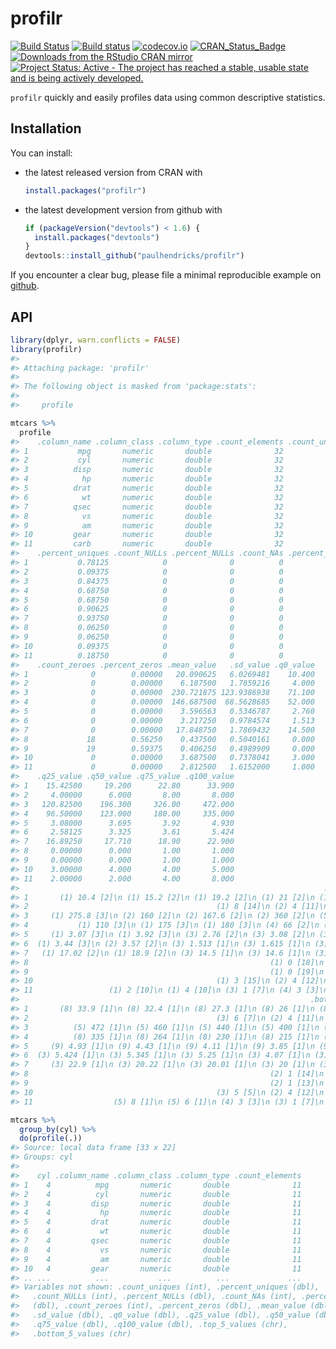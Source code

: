 <!-- README.md is generated from README.Rmd. Please edit that file -->
profilr
=======

[![Build Status](https://travis-ci.org/paulhendricks/profilr.png?branch=master)](https://travis-ci.org/paulhendricks/profilr) [![Build status](https://ci.appveyor.com/api/projects/status/pcsh36eeajvevjbg/branch/master?svg=true)](https://ci.appveyor.com/project/paulhendricks/profilr/branch/master) [![codecov.io](http://codecov.io/github/paulhendricks/profilr/coverage.svg?branch=master)](http://codecov.io/github/paulhendricks/profilr?branch=master) [![CRAN\_Status\_Badge](http://www.r-pkg.org/badges/version/profilr)](http://cran.r-project.org/package=profilr) [![Downloads from the RStudio CRAN mirror](http://cranlogs.r-pkg.org/badges/profilr)](http://cran.rstudio.com/package=profilr) [![Project Status: Active - The project has reached a stable, usable state and is being actively developed.](http://www.repostatus.org/badges/0.1.0/active.svg)](http://www.repostatus.org/#active)

`profilr` quickly and easily profiles data using common descriptive statistics.

Installation
------------

You can install:

-   the latest released version from CRAN with

    ``` r
    install.packages("profilr")
    ```

-   the latest development version from github with

    ``` r
    if (packageVersion("devtools") < 1.6) {
      install.packages("devtools")
    }
    devtools::install_github("paulhendricks/profilr")
    ```

If you encounter a clear bug, please file a minimal reproducible example on [github](https://github.com/paulhendricks/profilr/issues).

API
---

``` r
library(dplyr, warn.conflicts = FALSE)
library(profilr)
#> 
#> Attaching package: 'profilr'
#> 
#> The following object is masked from 'package:stats':
#> 
#>     profile

mtcars %>% 
  profile
#>    .column_name .column_class .column_type .count_elements .count_uniques
#> 1           mpg       numeric       double              32             25
#> 2           cyl       numeric       double              32              3
#> 3          disp       numeric       double              32             27
#> 4            hp       numeric       double              32             22
#> 5          drat       numeric       double              32             22
#> 6            wt       numeric       double              32             29
#> 7          qsec       numeric       double              32             30
#> 8            vs       numeric       double              32              2
#> 9            am       numeric       double              32              2
#> 10         gear       numeric       double              32              3
#> 11         carb       numeric       double              32              6
#>    .percent_uniques .count_NULLs .percent_NULLs .count_NAs .percent_NAs
#> 1           0.78125            0              0          0            0
#> 2           0.09375            0              0          0            0
#> 3           0.84375            0              0          0            0
#> 4           0.68750            0              0          0            0
#> 5           0.68750            0              0          0            0
#> 6           0.90625            0              0          0            0
#> 7           0.93750            0              0          0            0
#> 8           0.06250            0              0          0            0
#> 9           0.06250            0              0          0            0
#> 10          0.09375            0              0          0            0
#> 11          0.18750            0              0          0            0
#>    .count_zeroes .percent_zeros .mean_value   .sd_value .q0_value
#> 1              0        0.00000   20.090625   6.0269481    10.400
#> 2              0        0.00000    6.187500   1.7859216     4.000
#> 3              0        0.00000  230.721875 123.9386938    71.100
#> 4              0        0.00000  146.687500  68.5628685    52.000
#> 5              0        0.00000    3.596563   0.5346787     2.760
#> 6              0        0.00000    3.217250   0.9784574     1.513
#> 7              0        0.00000   17.848750   1.7869432    14.500
#> 8             18        0.56250    0.437500   0.5040161     0.000
#> 9             19        0.59375    0.406250   0.4989909     0.000
#> 10             0        0.00000    3.687500   0.7378041     3.000
#> 11             0        0.00000    2.812500   1.6152000     1.000
#>    .q25_value .q50_value .q75_value .q100_value
#> 1    15.42500     19.200      22.80      33.900
#> 2     4.00000      6.000       8.00       8.000
#> 3   120.82500    196.300     326.00     472.000
#> 4    96.50000    123.000     180.00     335.000
#> 5     3.08000      3.695       3.92       4.930
#> 6     2.58125      3.325       3.61       5.424
#> 7    16.89250     17.710      18.90      22.900
#> 8     0.00000      0.000       1.00       1.000
#> 9     0.00000      0.000       1.00       1.000
#> 10    3.00000      4.000       4.00       5.000
#> 11    2.00000      2.000       4.00       8.000
#>                                                                    .top_5_values
#> 1       (1) 10.4 [2]\n (1) 15.2 [2]\n (1) 19.2 [2]\n (1) 21 [2]\n (1) 21.4 [2]\n
#> 2                                          (1) 8 [14]\n (2) 4 [11]\n (3) 6 [7]\n
#> 3     (1) 275.8 [3]\n (2) 160 [2]\n (2) 167.6 [2]\n (2) 360 [2]\n (5) 71.1 [1]\n
#> 4           (1) 110 [3]\n (1) 175 [3]\n (1) 180 [3]\n (4) 66 [2]\n (4) 123 [2]\n
#> 5     (1) 3.07 [3]\n (1) 3.92 [3]\n (3) 2.76 [2]\n (3) 3.08 [2]\n (3) 3.15 [2]\n
#> 6  (1) 3.44 [3]\n (2) 3.57 [2]\n (3) 1.513 [1]\n (3) 1.615 [1]\n (3) 1.835 [1]\n
#> 7   (1) 17.02 [2]\n (1) 18.9 [2]\n (3) 14.5 [1]\n (3) 14.6 [1]\n (3) 15.41 [1]\n
#> 8                                                      (1) 0 [18]\n (2) 1 [14]\n
#> 9                                                      (1) 0 [19]\n (2) 1 [13]\n
#> 10                                         (1) 3 [15]\n (2) 4 [12]\n (3) 5 [5]\n
#> 11                 (1) 2 [10]\n (1) 4 [10]\n (3) 1 [7]\n (4) 3 [3]\n (5) 6 [1]\n
#>                                                                 .bottom_5_values
#> 1       (8) 33.9 [1]\n (8) 32.4 [1]\n (8) 27.3 [1]\n (8) 26 [1]\n (8) 24.4 [1]\n
#> 2                                          (3) 6 [7]\n (2) 4 [11]\n (1) 8 [14]\n
#> 3          (5) 472 [1]\n (5) 460 [1]\n (5) 440 [1]\n (5) 400 [1]\n (5) 351 [1]\n
#> 4          (8) 335 [1]\n (8) 264 [1]\n (8) 230 [1]\n (8) 215 [1]\n (8) 205 [1]\n
#> 5     (9) 4.93 [1]\n (9) 4.43 [1]\n (9) 4.11 [1]\n (9) 3.85 [1]\n (9) 3.77 [1]\n
#> 6  (3) 5.424 [1]\n (3) 5.345 [1]\n (3) 5.25 [1]\n (3) 4.07 [1]\n (3) 3.845 [1]\n
#> 7     (3) 22.9 [1]\n (3) 20.22 [1]\n (3) 20.01 [1]\n (3) 20 [1]\n (3) 19.9 [1]\n
#> 8                                                      (2) 1 [14]\n (1) 0 [18]\n
#> 9                                                      (2) 1 [13]\n (1) 0 [19]\n
#> 10                                         (3) 5 [5]\n (2) 4 [12]\n (1) 3 [15]\n
#> 11                  (5) 8 [1]\n (5) 6 [1]\n (4) 3 [3]\n (3) 1 [7]\n (1) 4 [10]\n

mtcars %>% 
  group_by(cyl) %>% 
  do(profile(.))
#> Source: local data frame [33 x 22]
#> Groups: cyl
#> 
#>    cyl .column_name .column_class .column_type .count_elements
#> 1    4          mpg       numeric       double              11
#> 2    4          cyl       numeric       double              11
#> 3    4         disp       numeric       double              11
#> 4    4           hp       numeric       double              11
#> 5    4         drat       numeric       double              11
#> 6    4           wt       numeric       double              11
#> 7    4         qsec       numeric       double              11
#> 8    4           vs       numeric       double              11
#> 9    4           am       numeric       double              11
#> 10   4         gear       numeric       double              11
#> .. ...          ...           ...          ...             ...
#> Variables not shown: .count_uniques (int), .percent_uniques (dbl),
#>   .count_NULLs (int), .percent_NULLs (dbl), .count_NAs (int), .percent_NAs
#>   (dbl), .count_zeroes (int), .percent_zeros (dbl), .mean_value (dbl),
#>   .sd_value (dbl), .q0_value (dbl), .q25_value (dbl), .q50_value (dbl),
#>   .q75_value (dbl), .q100_value (dbl), .top_5_values (chr),
#>   .bottom_5_values (chr)
```
